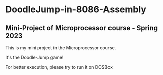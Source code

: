 # DoodleJump-in-8086-Assembly
## Mini-Project of Microprocessor course - Spring 2023

This is my mini project in the Microprocessor course.

It's the Doodle-Jump game!

For better execution, please try to run it on DOSBox
